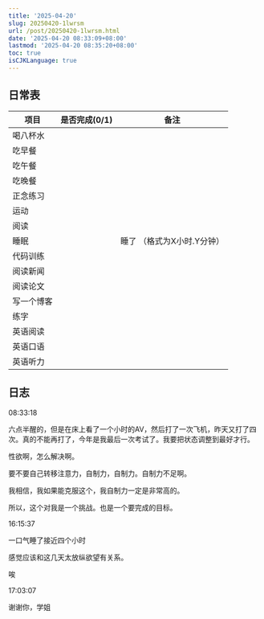 ```yaml
---
title: '2025-04-20'
slug: 20250420-1lwrsm
url: /post/20250420-1lwrsm.html
date: '2025-04-20 08:33:09+08:00'
lastmod: '2025-04-20 08:35:20+08:00'
toc: true
isCJKLanguage: true
---
```






## 日常表

|项目|是否完成(0/1)|备注|
| ------------| :-------------: | -----------------------------|
|喝八杯水|||
|吃早餐|||
|吃午餐|||
|吃晚餐|||
|正念练习|||
|运动|||
|阅读|||
|睡眠||睡了  （格式为X小时.Y分钟）|
|代码训练|||
|阅读新闻|||
|阅读论文|||
|写一个博客|||
|练字|||
|英语阅读|||
|英语口语|||
|英语听力|||

## 日志

08:33:18

六点半醒的，但是在床上看了一个小时的AV，然后打了一次飞机，昨天又打了四次。真的不能再打了，今年是我最后一次考试了。我要把状态调整到最好才行。

性欲啊，怎么解决啊。

要不要自己转移注意力，自制力，自制力。自制力不足啊。

我相信，我如果能克服这个，我自制力一定是非常高的。

所以，这个对我是一个挑战。也是一个要完成的目标。

16:15:37

一口气睡了接近四个小时

感觉应该和这几天太放纵欲望有关系。

唉

17:03:07

谢谢你，学姐
